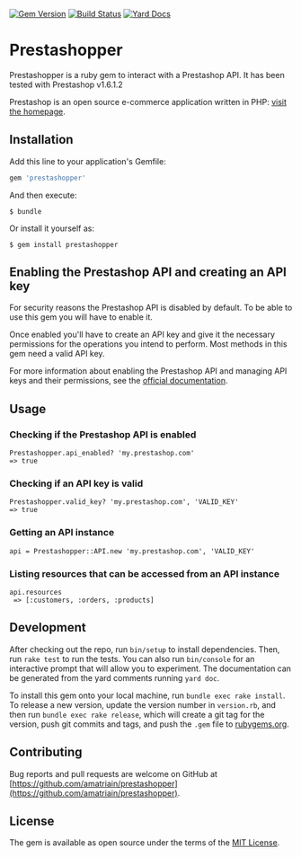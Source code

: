 [![Gem Version](https://badge.fury.io/rb/prestashopper.svg)](https://badge.fury.io/rb/prestashopper)
[![Build Status](https://semaphoreci.com/api/v1/amatriain/prestashopper/branches/master/badge.svg)](https://semaphoreci.com/amatriain/prestashopper)
[![Yard Docs](http://img.shields.io/badge/yard-docs-blue.svg)](http://www.rubydoc.info/github/amatriain/prestashopper/master)

# Prestashopper

Prestashopper is a ruby gem to interact with a Prestashop API. It has been tested with Prestashop v1.6.1.2

Prestashop is an open source e-commerce application written in PHP: [visit the homepage](https://www.prestashop.com/).

## Installation

Add this line to your application's Gemfile:

```ruby
gem 'prestashopper'
```

And then execute:

    $ bundle

Or install it yourself as:

    $ gem install prestashopper
    
## Enabling the Prestashop API and creating an API key

For security reasons the Prestashop API is disabled by default. To be able to use this gem you will have to enable it.

Once enabled you'll have to create an API key and give it the necessary permissions for the operations you intend to perform. Most methods in this gem need a valid API key.

For more information about enabling the Prestashop API and managing API keys and their permissions, see the [official documentation](http://doc.prestashop.com/display/PS16/Using+the+PrestaShop+Web+Service).

## Usage

### Checking if the Prestashop API is enabled
```
Prestashopper.api_enabled? 'my.prestashop.com'
=> true
```

### Checking if an API key is valid
```
Prestashopper.valid_key? 'my.prestashop.com', 'VALID_KEY'
=> true
```

### Getting an API instance
```
api = Prestashopper::API.new 'my.prestashop.com', 'VALID_KEY'
```

### Listing resources that can be accessed from an API instance
```
api.resources
 => [:customers, :orders, :products] 
```

## Development

After checking out the repo, run `bin/setup` to install dependencies. Then, run `rake test` to run the tests. You can also run `bin/console` for an interactive prompt that will allow you to experiment. The documentation can be generated from the yard comments running `yard doc`.

To install this gem onto your local machine, run `bundle exec rake install`. To release a new version, update the version number in `version.rb`, and then run `bundle exec rake release`, which will create a git tag for the version, push git commits and tags, and push the `.gem` file to [rubygems.org](https://rubygems.org).

## Contributing

Bug reports and pull requests are welcome on GitHub at [https://github.com/amatriain/prestashopper](https://github.com/amatriain/prestashopper).


## License

The gem is available as open source under the terms of the [MIT License](http://opensource.org/licenses/MIT).

